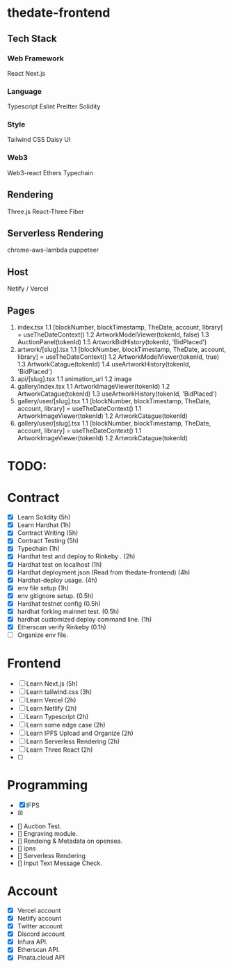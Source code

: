 # thedate-frontend

## Tech Stack

### Web Framework 
React 
Next.js

### Language
Typescript
Eslint
Preitter
Solidity

### Style
Tailwind CSS
Daisy UI 

### Web3
Web3-react
Ethers 
Typechain

## Rendering
Three.js
React-Three Fiber

## Serverless Rendering
chrome-aws-lambda
puppeteer

## Host 
Netify / Vercel 

## 

## Pages

1. index.tsx
  1.1 [blockNumber, blockTimestamp, TheDate, account, library] = useTheDateContext() 
  1.2 ArtworkModelViewer(tokenId, false) 
  1.3 AuctionPanel(tokenId)
  1.5 ArtworkBidHistory(tokenId, 'BidPlaced')
2. artwork/[slug].tsx
  1.1 [blockNumber, blockTimestamp, TheDate, account, library] = useTheDateContext() 
  1.2 ArtworkModelViewer(tokenId, true) 
  1.3 ArtworkCatague(tokenId)
  1.4 useArtworkHistory(tokenId, 'BidPlaced')
3. api/[slug].tsx
  1.1 animation_url	
  1.2 image
4. gallery/index.tsx
  1.1 ArtworkImageViewer(tokenId)
  1.2 ArtworkCatague(tokenId)
  1.3 useArtworkHistory(tokenId, 'BidPlaced')
5. gallery/user/[slug].tsx
  1.1 [blockNumber, blockTimestamp, TheDate, account, library] = useTheDateContext() 
  1.1 ArtworkImageViewer(tokenId)
  1.2 ArtworkCatague(tokenId)
6. gallery/user/[slug].tsx
  1.1 [blockNumber, blockTimestamp, TheDate, account, library] = useTheDateContext() 
  1.1 ArtworkImageViewer(tokenId)
  1.2 ArtworkCatague(tokenId)


# TODO:

# Contract 
- [x] Learn Solidity (5h)
- [x] Learn Hardhat (1h)
- [x] Contract Writing (5h)
- [x] Contract Testing (5h)
- [x] Typechain (1h)
- [x] Hardhat test and deploy to Rinkeby . (2h)
- [x] Hardhat test on localhost  (1h)
- [x] Hardhat deployment json (Read from thedate-frontend) (4h)
- [x] Hardhat-deploy usage. (4h)
- [x] env file setup (1h)
- [x] env gitignore setup. (0.5h)
- [x] Hardhat testnet config (0.5h)
- [x] hardhat forking mainnet test. (0.5h)
- [x] hardhat customized deploy command line. (1h)
- [x] Etherscan verify Rinkeby (0.1h)
- [ ] Organize env file. 

# Frontend 
- [ ] Learn Next.js (5h)
- [ ] Learn tailwind.css (3h)
- [ ] Learn Vercel (2h)
- [ ] Learn Netlify (2h)
- [ ] Learn Typescript (2h)
- [ ] Learn some edge case (2h)
- [ ] Learn IPFS Upload and Organize (2h)
- [ ] Learn Serverless Rendering (2h)
- [ ] Learn Three React (2h)
- [ ] 

# Programming 
- [x] IFPS 
- [x] 
- [] Auction Test. 
- [] Engraving module. 
- [] Rendeing & Metadata on opensea. 
- [] ipns
- [] Serverless Rendering
- [] Input Text Message Check.

# Account 
- [x] Vercel account
- [x] Netlify account
- [x] Twitter account
- [x] Discord account
- [x] Infura API.
- [x] Etherscan API.
- [x] Pinata.cloud API
